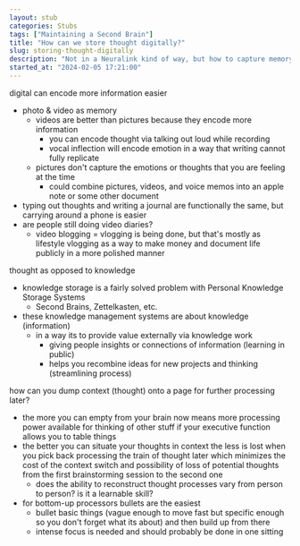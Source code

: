```yaml
---
layout: stub
categories: Stubs
tags: ["Maintaining a Second Brain"]
title: "How can we store thought digitally?"
slug: storing-thought-digitally
description: "Not in a Neuralink kind of way, but how to capture memory, thoughts, ideas, and opinions in a digital environment"
started_at: "2024-02-05 17:21:00"
---
```


digital can encode more information easier
* photo & video as memory
    * videos are better than pictures because they encode more information
        * you can encode thought via talking out loud while recording
        * vocal inflection will encode emotion in a way that writing cannot fully replicate
    * pictures don't capture the emotions or thoughts that you are feeling at the time
        * could combine pictures, videos, and voice memos into an apple note or some other document
* typing out thoughts and writing a journal are functionally the same, but carrying around a phone is easier
* are people still doing video diaries?
    * video blogging = vlogging is being done, but that's mostly as lifestyle vlogging as a way to make money and document life publicly in a more polished manner

thought as opposed to knowledge
* knowledge storage is a fairly solved problem with Personal Knowledge Storage Systems
    * Second Brains, Zettelkasten, etc.
* these knowledge management systems are about knowledge (information)
    * in a way its to provide value externally via knowledge work
        * giving people insights or connections of information (learning in public)
        * helps you recombine ideas for new projects and thinking (streamlining process)

how can you dump context (thought) onto a page for further processing later? 
* the more you can empty from your brain now means more processing power available for thinking of other stuff if your executive function allows you to table things
* the better you can situate your thoughts in context the less is lost when you pick back processing the train of thought later which minimizes the cost of the context switch and possibility of loss of potential thoughts from the first brainstorming session to the second one 
    * does the ability to reconstruct thought processes vary from person to person? is it a learnable skill?
* for bottom-up processors bullets are the easiest
    * bullet basic things (vague enough to move fast but specific enough so you don't forget what its about) and then build up from there
    * intense focus is needed and should probably be done in one sitting